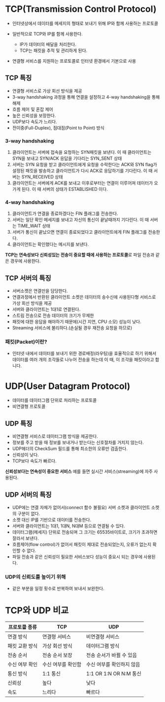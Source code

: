 # TCP(Transmission Control Protocol)

- 인터넷상에서 데이터를 메세지의 형태로 보내기 위해 IP와 함께 사용하는 프로토콜

- 일반적으로 TCP와 IP를 함께 사용한다.
  - IP가 데이터의 배달을 처리한다.
  - TCP는 패킷을 추적 및 관리하게 된다.
- 연결형 서비스를 지원하는 프로토콜로 인터넷 환경에서 기본으로 사용

## TCP 특징

- 연결형 서비스로 가상 회선 방식을 제공
- 3-way handshaking 과정을 통해 연결을 설정하고 4-way handshaking을 통해 해제
- 흐름 제어 및 혼잡 제어
- 높은 신뢰성을 보장한다.
- UDP보다 속도가 느리다.
- 전이중(Full-Duplex), 점대점(Point to Point) 방식

### 3-way handshaking

1. 클라이언트는 서버에 접속을 요청하는 SYN패킷을 보낸다. 이 때 클라이언트는 SYN을 보내고 SYN/ACK 응답을 기다리는 SYN_SENT 상태
2. 서버는 SYN 요청을 받고 클라이언트에게 요청을 수락한다는 ACK와 SYN flag가 설정된 패킷을 발송하고 클라이언트가 다시 ACK로 응답하기를 기다린다. 이 때 서버는 SYN_RECEIVED 상태
3. 클라이언트는 서버에게 ACK를 보내고 이후로부터는 연결이 이루어져 데이터가 오가게 된다. 이 때 서버의 상태가 ESTABLISHED 이다.

### 4-way handshaking

1. 클라이언트가 연결을 종료하겠다는 FIN 플래그를 전송한다.
2. 서버는 일단 확인 메세지를 보내고 자신의 통신이 끝날때까지 기다린다. 이 때 서버는 TIME_WAIT 상태
3. 서버가 통신이 끝났으면 연결이 종료되었다고 클라이언트에게 FIN 플래그를 전송한다.
4. 클라이언트는 확인했다는 메시지를 보낸다.



**TCP는 연속성보다 신뢰성있는 전송이 중요할 때에 사용하는 프로토콜**로 파일 전송과 같은 경우에 사용한다.

## TCP 서버의 특징

- 서버소켓은 연결만을 담당한다.
- 연결과정에서 반환된 클라이언트 소켓은 데이터의 송수신에 사용된다형 서비스로 가상 회선 방식을 제공
- 서버와 클라이언트는 1대1로 연결된다.
- 스트림 전송으로 전송 데이터의 크기가 무제한
- 패킷에 대한 응답을 해야하기 때문에(시간 지연, CPU 소모) 성능이 낮다.
- Streaming 서비스에 불리하다.(손실될 경우 재전송 요청을 하므로)

### 패킷(Packet)이란?

- 인터넷 내에서 데이터를 보내기 위한 경로배정(라우팅)을 효율적으로 하기 위해서 데이터를 여러 개의 조각들로 나누어 전송을 하는데 이 때, 이 조각을 패킷이라고 합니다.

# UDP(User Datagram Protocol)

- 데이터를 데이터그램 단위로 처리하는 프로토콜
- 비연결형 프로토콜

## UDP 특징

- 비연결형 서비스로 데이터그램 방식을 제공한다.
- 정보를 주고 받을 때 정보를 보내거나 받는다는 신호절차를 거치지 않는다.
- UDP헤더의 CheckSum 필드를 통해 최소한의 오류만 검출한다.
- 신뢰성이 낮다.
- TCP보다 속도가 빠르다.

**신뢰성보다는 연속성이 중요한 서비스** 예를 들면 실시간 서비스(streaming)에 자주 사용된다.



## UDP 서버의 특징

- UDP에는 연결 자체가 없어서(connect 함수 불필요) 서버 소켓과 클라이언트 소켓의 구분이 없다.
- 소켓 대신 IP를 기반으로 데이터를 전송한다.
- 서버와 클라이언트는 1대1, 1대N, N대M 등으로 연결될 수 있다.
- 데이터그램(메세지) 단위로 전송되며 그 크기는 65535바이트로, 크기가 초과하면 잘라서 보낸다.
- 흐름제어(flow control)가 없어서 패킷이 제대로 전송되었는지, 오류가 없는지 확인할 수 없다.
- 파일 전송과 같은 신뢰성이 필요한 서비스보다 성능이 중요시 되는 경우에 사용된다.

### UDP의 신뢰도를 높이기 위해

- 같은 부분을 일정 횟수로 반복하여 보내서 보완한다.

# TCP와 UDP 비교

| 프로토콜 종류  | TCP                | UDP                       |
| -------------- | ------------------ | ------------------------- |
| 연결 방식      | 연결형 서비스      | 비연결형 서비스           |
| 패킷 교환 방식 | 가상 회선 방식     | 데이터그램 방식           |
| 전송 순서      | 전송 순서 보장     | 전송 순서가 바뀔 수 있음  |
| 수신 여부 확인 | 수신 여부를 확인함 | 수신 여부를 확인하지 않음 |
| 통신 방식      | 1:1 통신           | 1:1 OR 1:N OR N:M 통신    |
| 신뢰성         | 높다               | 낮다                      |
| 속도           | 느리다             | 빠르다                    |


